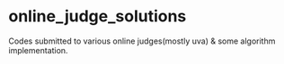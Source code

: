 online_judge_solutions
======================
Codes submitted to various online judges(mostly uva) & some algorithm implementation.
